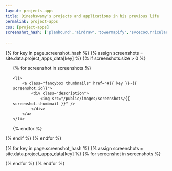 ```yaml
---
layout: projects-apps
title: Dineshswamy's projects and applications in his previous life
permalink: project-apps
css: [project-apps]
screenshot_hash: ['planhound','airdraw','towermapify','svcecocurricular','nlpui','bitsandbytes','ncc','code-on-me']

---
```





{% for key  in page.screenshot_hash %}
{% assign screenshots = site.data.project_apps_data[key] %}
{% if screenshots.size > 0 %}
<ul class="thumbnail-holder">
{% for screenshot in screenshots %}
	
	<li>
		<a class="fancybox thumbnails" href="#{{ key }}-{{ screenshot.id}}">
			<div class="description">	
				<img src="/public/images/screenshots/{{ screenshot.thumbnail }}" /> 
			</div>
		</a>		
	</li>

{% endfor %}

</ul> 
{% endif %}
{% endfor %}





{% for key  in page.screenshot_hash %}
{% assign screenshots = site.data.project_apps_data[key] %}
{% for screenshot in screenshots %}

<div id="{{ key }}-{{ screenshot.id}}" style="display: none;">
		<div class="screenshot-description" >
			<ul>
			{% for desc in screenshot.description %}
			<li>
				{{ desc }}
			</li>
			{% endfor %}
			</ul>
		</div>
		<img class="lazy" src="/public/images/loadinfo_net.gif" data-src="/public/images/screenshots/{{ screenshot.original }}" /> 
</div>

{% endfor %}
{% endfor %}
